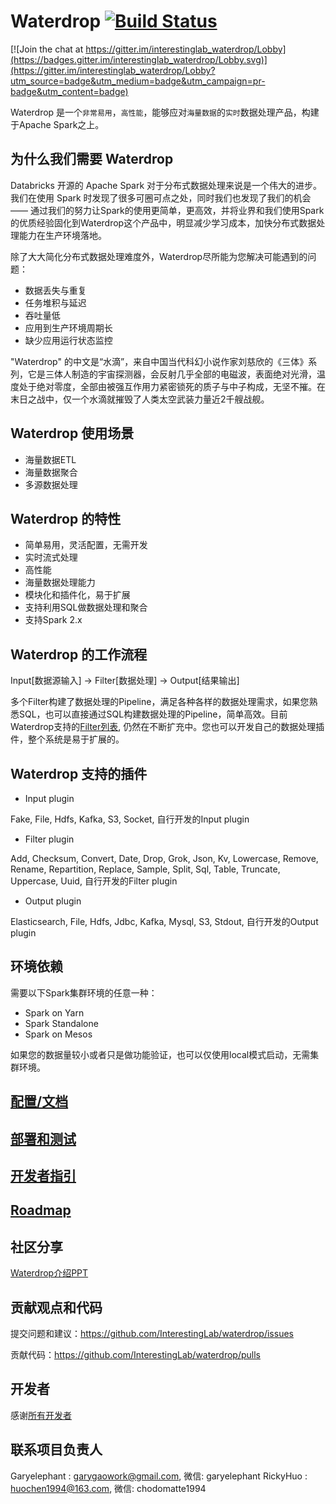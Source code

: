 # Waterdrop [![Build Status](https://travis-ci.org/InterestingLab/waterdrop.svg?branch=master)](https://travis-ci.org/InterestingLab/waterdrop)

[![Join the chat at https://gitter.im/interestinglab_waterdrop/Lobby](https://badges.gitter.im/interestinglab_waterdrop/Lobby.svg)](https://gitter.im/interestinglab_waterdrop/Lobby?utm_source=badge&utm_medium=badge&utm_campaign=pr-badge&utm_content=badge)

Waterdrop 是一个`非常易用`，`高性能`，能够应对`海量数据`的`实时`数据处理产品，构建于Apache Spark之上。

## 为什么我们需要 Waterdrop

Databricks 开源的 Apache Spark 对于分布式数据处理来说是一个伟大的进步。我们在使用 Spark 时发现了很多可圈可点之处，同时我们也发现了我们的机会 —— 通过我们的努力让Spark的使用更简单，更高效，并将业界和我们使用Spark的优质经验固化到Waterdrop这个产品中，明显减少学习成本，加快分布式数据处理能力在生产环境落地。

除了大大简化分布式数据处理难度外，Waterdrop尽所能为您解决可能遇到的问题：
* 数据丢失与重复
* 任务堆积与延迟
* 吞吐量低
* 应用到生产环境周期长
* 缺少应用运行状态监控


"Waterdrop" 的中文是“水滴”，来自中国当代科幻小说作家刘慈欣的《三体》系列，它是三体人制造的宇宙探测器，会反射几乎全部的电磁波，表面绝对光滑，温度处于绝对零度，全部由被强互作用力紧密锁死的质子与中子构成，无坚不摧。在末日之战中，仅一个水滴就摧毁了人类太空武装力量近2千艘战舰。

## Waterdrop 使用场景

* 海量数据ETL
* 海量数据聚合
* 多源数据处理

## Waterdrop 的特性

* 简单易用，灵活配置，无需开发
* 实时流式处理
* 高性能
* 海量数据处理能力
* 模块化和插件化，易于扩展
* 支持利用SQL做数据处理和聚合
* 支持Spark 2.x

## Waterdrop 的工作流程

Input[数据源输入] -> Filter[数据处理] -> Output[结果输出]

多个Filter构建了数据处理的Pipeline，满足各种各样的数据处理需求，如果您熟悉SQL，也可以直接通过SQL构建数据处理的Pipeline，简单高效。目前Waterdrop支持的[Filter列表](./#/zh-cn/configuration/filter-plugin), 仍然在不断扩充中。您也可以开发自己的数据处理插件，整个系统是易于扩展的。

## Waterdrop 支持的插件

* Input plugin

Fake, File, Hdfs, Kafka, S3, Socket, 自行开发的Input plugin

* Filter plugin

Add, Checksum, Convert, Date, Drop, Grok, Json, Kv, Lowercase, Remove, Rename, Repartition, Replace, Sample, Split, Sql, Table, Truncate, Uppercase, Uuid, 自行开发的Filter plugin

* Output plugin

Elasticsearch, File, Hdfs, Jdbc, Kafka, Mysql, S3, Stdout, 自行开发的Output plugin

## 环境依赖

需要以下Spark集群环境的任意一种：
* Spark on Yarn
* Spark Standalone
* Spark on Mesos

如果您的数据量较小或者只是做功能验证，也可以仅使用local模式启动，无需集群环境。

## [配置/文档](./#/zh-cn/configuration/base)

## [部署和测试](./#/zh-cn/deployment)

## [开发者指引](./#/zh-cn/developing-plugin)

## [Roadmap](./#/zh-cn/roadmap)

## 社区分享

[Waterdrop介绍PPT](http://slides.com/garyelephant/waterdrop/fullscreen?token=GKrQoxJi)

## 贡献观点和代码

提交问题和建议：https://github.com/InterestingLab/waterdrop/issues

贡献代码：https://github.com/InterestingLab/waterdrop/pulls

## 开发者

感谢[所有开发者](https://github.com/InterestingLab/waterdrop/graphs/contributors)

## 联系项目负责人

Garyelephant : garygaowork@gmail.com, 微信: garyelephant 
RickyHuo : huochen1994@163.com, 微信: chodomatte1994